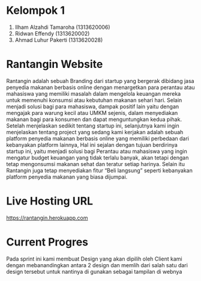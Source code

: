 # Kelompok 1
1. Ilham Alzahdi Tamaroha (1313620006)
2. Ridwan Effendy (1313620002)
3. Ahmad Luhur Pakerti (1313620028)


# Rantangin Website
Rantangin adalah sebuah Branding dari startup yang bergerak dibidang jasa penyedia makanan berbasis online dengan menargetkan para perantau atau mahasiswa yang memiliki masalah dalam mengelola keuangan mereka untuk memenuhi konsumsi atau kebutuhan makanan sehari hari. Selain menjadi solusi bagi para mahasiswa, dampak positif lain yaitu dengan mengajak para warung kecil atau UMKM sejenis, dalam menyediakan makanan bagi para konsumen dan dapat menguntungkan kedua pihak. Setelah menjelaskan sedikit tentang startup ini, selanjutnya kami ingin menjelaskan tentang project yang sedang kami kerjakan adalah sebuah platform penyedia makanan berbasis online yang memiliki perbedaan dari kebanyakan platform lainnya, Hal ini sejalan dengan tujuan berdirinya startup ini, yaitu menjadi solusi bagi Perantau atau mahasiswa yang ingin mengatur budget keuangan yang tidak terlalu banyak, akan tetapi dengan tetap mengonsumsi makanan sehat dan teratur setiap harinya. Selain itu Rantangin juga tetap menyediakan fitur “Beli langsung” seperti kebanyakan platform penyedia makanan yang biasa dijumpai. 

# Live Hosting URL
https://rantangin.herokuapp.com

# Current Progres
Pada sprint ini kami membuat Design yang akan dipilih oleh Client kami dengan mebanandingkan antara 2 design dan memlih dari salah satu dari design tersebut untuk nantinya di gunakan sebagai tampilan di webnya
